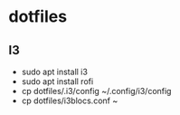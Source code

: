 # dotfiles

## I3

- sudo apt install i3 
- sudo apt install rofi
- cp dotfiles/.i3/config ~/.config/i3/config
- cp dotfiles/i3blocs.conf ~
